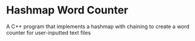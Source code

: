 # Hashmap Word Counter
A C++ program that implements a hashmap with chaining to create a word counter for user-inputted text files
